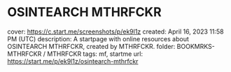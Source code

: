 # OSINTEARCH MTHRFCKR

cover: https://c.start.me/screenshots/p/ek9l1z
created: April 16, 2023 11:58 PM (UTC)
description: A startpage with online resources about OSINTEARCH MTHRFCKR, created by MTHRFCKR.
folder: BOOKMRKS-MTHRFCKR / MTHRFCKR
tags: mf, startme
url: https://start.me/p/ek9l1z/osintearch-mthrfckr